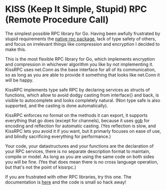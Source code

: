 # KISS (Keep It Simple, Stupid) RPC (Remote Procedure Call)
The simplest possible RPC library for Go. Having been awfully frustrated by stupid requirements the [native rpc package](https://golang.org/pkg/net/rpc/), lack of type safety of others, and focus on irrelevant things like compression and encryption I decided to make this.

This is the most flexible RPC library for Go, which implements encryption and compression in whichever algorithm you like by not implementing it. KissRPC uses net.Conn as the base interface for all of its communication, so as long as you are able to provide it something that looks like net.Conn it will be happy.

KissRPC implements type safe RPC by declaring services as structs of functions, which allow to avoid dodgy casting from interface{} and back, is visible to autocomplete and looks completely natural. (Non type safe is also supported, and the casting is done automatically).

KissRPC enforces no format on the methods it can export, it supports everything that go does (except for channels), because it uses [gob](https://golang.org/pkg/encoding/gob/) for encoding and reflection for automatic casting. (Yes reflection is slow, and KissRPC lets you avoid it if you want, but it primarly focuses on ease of use, and blindly sacrificing everything for performance.)

Your code, your datastructures and your functions are the declaration of your RPC services, there is no separate description format to maintain, compile or model. As long as you are using the same code on both sides you will be fine. (Yes that does mean there is no cross language operation, but that's not the point of kissrpc.)

If you are frustrated with other RPC libraries, try this one. The documentation is [here](https://godoc.org/github.com/bahusvel/kissrpc) and the code is small so hack away!
